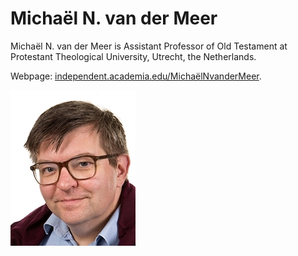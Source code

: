 # **Michaël N. van der Meer**


Michaël N. van der Meer is Assistant Professor of Old Testament at Protestant Theological University, Utrecht, the Netherlands. 

Webpage: <a href="https://independent.academia.edu/MichaëlNvanderMeer#tab-1" target="blank">independent.academia.edu/MichaëlNvanderMeer</a>. 



![michael van der meer](../photos/michaelvdmeer.jpg "Michaël N. van der Meer")  


